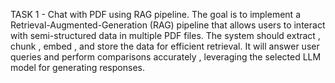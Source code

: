 TASK 1 - Chat with PDF using RAG pipeline.
The goal is to implement a Retrieval-Augmented-Generation (RAG) pipeline that allows users to interact with semi-structured data in multiple PDF files.
The system should extract , chunk , embed , and store the data for efficient retrieval.
It will answer user queries and perform comparisons accurately , leveraging the selected LLM model for generating responses.
